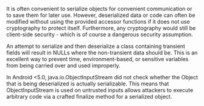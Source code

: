 
It is often convenient to serialize objects for convenient communication or to save them for later use. However, deserialized data or code can often be modified without using the provided accessor functions if it does not use cryptography to protect itself. Furthermore, any cryptography would still be client-side security - which is of course a dangerous security assumption.

An attempt to serialize and then deserialize a class containing transient fields will result in NULLs where the non-transient data should be. This is an excellent way to prevent time, environment-based, or sensitive variables from being carried over and used improperly.

In Android <5.0, java.io.ObjectInputStream did not check whether the Object that is being deserialized is actually serializable. This means that ObjectInputStream is used on untrusted inputs allows attackers to execute arbitrary code via a crafted finalize method for a serialized object.
